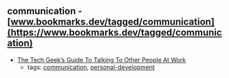 communication - [www.bookmarks.dev/tagged/communication](https://www.bookmarks.dev/tagged/communication)
---
* [The Tech Geek’s Guide To Talking To Other People At Work](https://www.fastcompany.com/3067971/the-tech-geeks-guide-to-talking-to-other-people-at-work)
    * tags: [communication](../tagged/communication.md), [personal-development](../tagged/personal-development.md)
